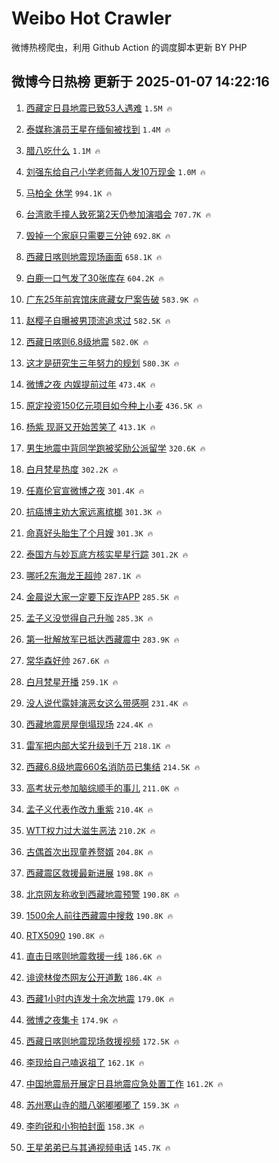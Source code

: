 # Weibo Hot Crawler 



微博热榜爬虫，利用 Github Action 的调度脚本更新 BY PHP 


## 微博今日热榜 更新于 2025-01-07 14:22:16 
1. [西藏定日县地震已致53人遇难](https://s.weibo.com/weibo?q=%23%E8%A5%BF%E8%97%8F%E5%AE%9A%E6%97%A5%E5%8E%BF%E5%9C%B0%E9%9C%87%E5%B7%B2%E8%87%B453%E4%BA%BA%E9%81%87%E9%9A%BE%23&t=31&band_rank=1&Refer=top) `1.5M 🔥` 

1. [泰媒称演员王星在缅甸被找到](https://s.weibo.com/weibo?q=%23%E6%B3%B0%E5%AA%92%E7%A7%B0%E6%BC%94%E5%91%98%E7%8E%8B%E6%98%9F%E5%9C%A8%E7%BC%85%E7%94%B8%E8%A2%AB%E6%89%BE%E5%88%B0%23&t=31&band_rank=2&Refer=top) `1.4M 🔥` 

1. [腊八吃什么](https://s.weibo.com/weibo?q=%23%E8%85%8A%E5%85%AB%E5%90%83%E4%BB%80%E4%B9%88%23&t=31&band_rank=3&Refer=top) `1.1M 🔥` 

1. [刘强东给自己小学老师每人发10万现金](https://s.weibo.com/weibo?q=%23%E5%88%98%E5%BC%BA%E4%B8%9C%E7%BB%99%E8%87%AA%E5%B7%B1%E5%B0%8F%E5%AD%A6%E8%80%81%E5%B8%88%E6%AF%8F%E4%BA%BA%E5%8F%9110%E4%B8%87%E7%8E%B0%E9%87%91%23&t=31&band_rank=4&Refer=top) `1.0M 🔥` 

1. [马柏全 休学](https://s.weibo.com/weibo?q=%E9%A9%AC%E6%9F%8F%E5%85%A8%20%E4%BC%91%E5%AD%A6&t=31&band_rank=5&Refer=top) `994.1K 🔥` 

1. [台湾歌手撞人致死第2天仍参加演唱会](https://s.weibo.com/weibo?q=%23%E5%8F%B0%E6%B9%BE%E6%AD%8C%E6%89%8B%E6%92%9E%E4%BA%BA%E8%87%B4%E6%AD%BB%E7%AC%AC2%E5%A4%A9%E4%BB%8D%E5%8F%82%E5%8A%A0%E6%BC%94%E5%94%B1%E4%BC%9A%23&t=31&band_rank=6&Refer=top) `707.7K 🔥` 

1. [毁掉一个家庭只需要三分钟](https://s.weibo.com/weibo?q=%E6%AF%81%E6%8E%89%E4%B8%80%E4%B8%AA%E5%AE%B6%E5%BA%AD%E5%8F%AA%E9%9C%80%E8%A6%81%E4%B8%89%E5%88%86%E9%92%9F&t=31&band_rank=7&Refer=top) `692.8K 🔥` 

1. [西藏日喀则地震现场画面](https://s.weibo.com/weibo?q=%23%E8%A5%BF%E8%97%8F%E6%97%A5%E5%96%80%E5%88%99%E5%9C%B0%E9%9C%87%E7%8E%B0%E5%9C%BA%E7%94%BB%E9%9D%A2%23&t=31&band_rank=8&Refer=top) `658.1K 🔥` 

1. [白鹿一口气发了30张库存](https://s.weibo.com/weibo?q=%23%E7%99%BD%E9%B9%BF%E4%B8%80%E5%8F%A3%E6%B0%94%E5%8F%91%E4%BA%8630%E5%BC%A0%E5%BA%93%E5%AD%98%23&t=31&band_rank=9&Refer=top) `604.2K 🔥` 

1. [广东25年前宾馆床底藏女尸案告破](https://s.weibo.com/weibo?q=%23%E5%B9%BF%E4%B8%9C25%E5%B9%B4%E5%89%8D%E5%AE%BE%E9%A6%86%E5%BA%8A%E5%BA%95%E8%97%8F%E5%A5%B3%E5%B0%B8%E6%A1%88%E5%91%8A%E7%A0%B4%23&t=31&band_rank=10&Refer=top) `583.9K 🔥` 

1. [赵樱子自曝被男顶流追求过](https://s.weibo.com/weibo?q=%23%E8%B5%B5%E6%A8%B1%E5%AD%90%E8%87%AA%E6%9B%9D%E8%A2%AB%E7%94%B7%E9%A1%B6%E6%B5%81%E8%BF%BD%E6%B1%82%E8%BF%87%23&t=31&band_rank=11&Refer=top) `582.5K 🔥` 

1. [西藏日喀则6.8级地震](https://s.weibo.com/weibo?q=%23%E8%A5%BF%E8%97%8F%E6%97%A5%E5%96%80%E5%88%996.8%E7%BA%A7%E5%9C%B0%E9%9C%87%23&t=31&band_rank=12&Refer=top) `582.0K 🔥` 

1. [这才是研究生三年努力的规划](https://s.weibo.com/weibo?q=%E8%BF%99%E6%89%8D%E6%98%AF%E7%A0%94%E7%A9%B6%E7%94%9F%E4%B8%89%E5%B9%B4%E5%8A%AA%E5%8A%9B%E7%9A%84%E8%A7%84%E5%88%92&t=31&band_rank=13&Refer=top) `580.3K 🔥` 

1. [微博之夜 内娱提前过年](https://s.weibo.com/weibo?q=%E5%BE%AE%E5%8D%9A%E4%B9%8B%E5%A4%9C%20%E5%86%85%E5%A8%B1%E6%8F%90%E5%89%8D%E8%BF%87%E5%B9%B4&t=31&band_rank=14&Refer=top) `473.4K 🔥` 

1. [原定投资150亿元项目如今种上小麦](https://s.weibo.com/weibo?q=%23%E5%8E%9F%E5%AE%9A%E6%8A%95%E8%B5%84150%E4%BA%BF%E5%85%83%E9%A1%B9%E7%9B%AE%E5%A6%82%E4%BB%8A%E7%A7%8D%E4%B8%8A%E5%B0%8F%E9%BA%A6%23&t=31&band_rank=15&Refer=top) `436.5K 🔥` 

1. [杨紫 现哥又开始苦笑了](https://s.weibo.com/weibo?q=%E6%9D%A8%E7%B4%AB%20%E7%8E%B0%E5%93%A5%E5%8F%88%E5%BC%80%E5%A7%8B%E8%8B%A6%E7%AC%91%E4%BA%86&t=31&band_rank=16&Refer=top) `413.1K 🔥` 

1. [男生地震中背同学跑被奖励公派留学](https://s.weibo.com/weibo?q=%23%E7%94%B7%E7%94%9F%E5%9C%B0%E9%9C%87%E4%B8%AD%E8%83%8C%E5%90%8C%E5%AD%A6%E8%B7%91%E8%A2%AB%E5%A5%96%E5%8A%B1%E5%85%AC%E6%B4%BE%E7%95%99%E5%AD%A6%23&t=31&band_rank=17&Refer=top) `320.6K 🔥` 

1. [白月梵星热度](https://s.weibo.com/weibo?q=%23%E7%99%BD%E6%9C%88%E6%A2%B5%E6%98%9F%E7%83%AD%E5%BA%A6%23&t=31&band_rank=18&Refer=top) `302.2K 🔥` 

1. [任嘉伦官宣微博之夜](https://s.weibo.com/weibo?q=%23%E4%BB%BB%E5%98%89%E4%BC%A6%E5%AE%98%E5%AE%A3%E5%BE%AE%E5%8D%9A%E4%B9%8B%E5%A4%9C%23&t=31&band_rank=19&Refer=top) `301.4K 🔥` 

1. [抗癌博主劝大家远离槟榔](https://s.weibo.com/weibo?q=%23%E6%8A%97%E7%99%8C%E5%8D%9A%E4%B8%BB%E5%8A%9D%E5%A4%A7%E5%AE%B6%E8%BF%9C%E7%A6%BB%E6%A7%9F%E6%A6%94%23&t=31&band_rank=20&Refer=top) `301.3K 🔥` 

1. [命真好头胎生了个月嫂](https://s.weibo.com/weibo?q=%E5%91%BD%E7%9C%9F%E5%A5%BD%E5%A4%B4%E8%83%8E%E7%94%9F%E4%BA%86%E4%B8%AA%E6%9C%88%E5%AB%82&t=31&band_rank=21&Refer=top) `301.3K 🔥` 

1. [泰国方与妙瓦底方核实星星行踪](https://s.weibo.com/weibo?q=%23%E6%B3%B0%E5%9B%BD%E6%96%B9%E4%B8%8E%E5%A6%99%E7%93%A6%E5%BA%95%E6%96%B9%E6%A0%B8%E5%AE%9E%E6%98%9F%E6%98%9F%E8%A1%8C%E8%B8%AA%23&t=31&band_rank=22&Refer=top) `301.2K 🔥` 

1. [哪吒2东海龙王超帅](https://s.weibo.com/weibo?q=%23%E5%93%AA%E5%90%922%E4%B8%9C%E6%B5%B7%E9%BE%99%E7%8E%8B%E8%B6%85%E5%B8%85%23&t=31&band_rank=23&Refer=top) `287.1K 🔥` 

1. [金晨说大家一定要下反诈APP](https://s.weibo.com/weibo?q=%E9%87%91%E6%99%A8%E8%AF%B4%E5%A4%A7%E5%AE%B6%E4%B8%80%E5%AE%9A%E8%A6%81%E4%B8%8B%E5%8F%8D%E8%AF%88APP&t=31&band_rank=24&Refer=top) `285.5K 🔥` 

1. [孟子义没觉得自己升咖](https://s.weibo.com/weibo?q=%23%E5%AD%9F%E5%AD%90%E4%B9%89%E6%B2%A1%E8%A7%89%E5%BE%97%E8%87%AA%E5%B7%B1%E5%8D%87%E5%92%96%23&t=31&band_rank=25&Refer=top) `285.3K 🔥` 

1. [第一批解放军已抵达西藏震中](https://s.weibo.com/weibo?q=%23%E7%AC%AC%E4%B8%80%E6%89%B9%E8%A7%A3%E6%94%BE%E5%86%9B%E5%B7%B2%E6%8A%B5%E8%BE%BE%E8%A5%BF%E8%97%8F%E9%9C%87%E4%B8%AD%23&t=31&band_rank=26&Refer=top) `283.9K 🔥` 

1. [常华森好帅](https://s.weibo.com/weibo?q=%E5%B8%B8%E5%8D%8E%E6%A3%AE%E5%A5%BD%E5%B8%85&t=31&band_rank=27&Refer=top) `267.6K 🔥` 

1. [白月梵星开播](https://s.weibo.com/weibo?q=%E7%99%BD%E6%9C%88%E6%A2%B5%E6%98%9F%E5%BC%80%E6%92%AD&t=31&band_rank=28&Refer=top) `259.1K 🔥` 

1. [没人说代露娃演恶女这么带感啊](https://s.weibo.com/weibo?q=%E6%B2%A1%E4%BA%BA%E8%AF%B4%E4%BB%A3%E9%9C%B2%E5%A8%83%E6%BC%94%E6%81%B6%E5%A5%B3%E8%BF%99%E4%B9%88%E5%B8%A6%E6%84%9F%E5%95%8A&t=31&band_rank=29&Refer=top) `231.4K 🔥` 

1. [西藏地震房屋倒塌现场](https://s.weibo.com/weibo?q=%23%E8%A5%BF%E8%97%8F%E5%9C%B0%E9%9C%87%E6%88%BF%E5%B1%8B%E5%80%92%E5%A1%8C%E7%8E%B0%E5%9C%BA%23&t=31&band_rank=30&Refer=top) `224.4K 🔥` 

1. [雷军把内部大奖升级到千万](https://s.weibo.com/weibo?q=%23%E9%9B%B7%E5%86%9B%E6%8A%8A%E5%86%85%E9%83%A8%E5%A4%A7%E5%A5%96%E5%8D%87%E7%BA%A7%E5%88%B0%E5%8D%83%E4%B8%87%23&t=31&band_rank=31&Refer=top) `218.1K 🔥` 

1. [西藏6.8级地震660名消防员已集结](https://s.weibo.com/weibo?q=%23%E8%A5%BF%E8%97%8F6.8%E7%BA%A7%E5%9C%B0%E9%9C%87660%E5%90%8D%E6%B6%88%E9%98%B2%E5%91%98%E5%B7%B2%E9%9B%86%E7%BB%93%23&t=31&band_rank=32&Refer=top) `214.5K 🔥` 

1. [高考状元参加脑综顺手的事儿](https://s.weibo.com/weibo?q=%E9%AB%98%E8%80%83%E7%8A%B6%E5%85%83%E5%8F%82%E5%8A%A0%E8%84%91%E7%BB%BC%E9%A1%BA%E6%89%8B%E7%9A%84%E4%BA%8B%E5%84%BF&t=31&band_rank=33&Refer=top) `211.0K 🔥` 

1. [孟子义代表作改九重紫](https://s.weibo.com/weibo?q=%23%E5%AD%9F%E5%AD%90%E4%B9%89%E4%BB%A3%E8%A1%A8%E4%BD%9C%E6%94%B9%E4%B9%9D%E9%87%8D%E7%B4%AB%23&t=31&band_rank=34&Refer=top) `210.4K 🔥` 

1. [WTT权力过大滋生恶法](https://s.weibo.com/weibo?q=%23WTT%E6%9D%83%E5%8A%9B%E8%BF%87%E5%A4%A7%E6%BB%8B%E7%94%9F%E6%81%B6%E6%B3%95%23&t=31&band_rank=35&Refer=top) `210.2K 🔥` 

1. [古偶首次出现童养赘婿](https://s.weibo.com/weibo?q=%E5%8F%A4%E5%81%B6%E9%A6%96%E6%AC%A1%E5%87%BA%E7%8E%B0%E7%AB%A5%E5%85%BB%E8%B5%98%E5%A9%BF&t=31&band_rank=36&Refer=top) `204.8K 🔥` 

1. [西藏震区救援最新进展](https://s.weibo.com/weibo?q=%23%E8%A5%BF%E8%97%8F%E9%9C%87%E5%8C%BA%E6%95%91%E6%8F%B4%E6%9C%80%E6%96%B0%E8%BF%9B%E5%B1%95%23&t=31&band_rank=37&Refer=top) `198.8K 🔥` 

1. [北京网友称收到西藏地震预警](https://s.weibo.com/weibo?q=%23%E5%8C%97%E4%BA%AC%E7%BD%91%E5%8F%8B%E7%A7%B0%E6%94%B6%E5%88%B0%E8%A5%BF%E8%97%8F%E5%9C%B0%E9%9C%87%E9%A2%84%E8%AD%A6%23&t=31&band_rank=38&Refer=top) `190.8K 🔥` 

1. [1500余人前往西藏震中搜救](https://s.weibo.com/weibo?q=%231500%E4%BD%99%E4%BA%BA%E5%89%8D%E5%BE%80%E8%A5%BF%E8%97%8F%E9%9C%87%E4%B8%AD%E6%90%9C%E6%95%91%23&t=31&band_rank=39&Refer=top) `190.8K 🔥` 

1. [RTX5090](https://s.weibo.com/weibo?q=RTX5090&t=31&band_rank=40&Refer=top) `190.8K 🔥` 

1. [直击日喀则地震救援一线](https://s.weibo.com/weibo?q=%23%E7%9B%B4%E5%87%BB%E6%97%A5%E5%96%80%E5%88%99%E5%9C%B0%E9%9C%87%E6%95%91%E6%8F%B4%E4%B8%80%E7%BA%BF%23&t=31&band_rank=41&Refer=top) `186.6K 🔥` 

1. [诽谤林俊杰网友公开道歉](https://s.weibo.com/weibo?q=%23%E8%AF%BD%E8%B0%A4%E6%9E%97%E4%BF%8A%E6%9D%B0%E7%BD%91%E5%8F%8B%E5%85%AC%E5%BC%80%E9%81%93%E6%AD%89%23&t=31&band_rank=42&Refer=top) `186.4K 🔥` 

1. [西藏1小时内连发十余次地震](https://s.weibo.com/weibo?q=%23%E8%A5%BF%E8%97%8F1%E5%B0%8F%E6%97%B6%E5%86%85%E8%BF%9E%E5%8F%91%E5%8D%81%E4%BD%99%E6%AC%A1%E5%9C%B0%E9%9C%87%23&t=31&band_rank=43&Refer=top) `179.0K 🔥` 

1. [微博之夜集卡](https://s.weibo.com/weibo?q=%23%E5%BE%AE%E5%8D%9A%E4%B9%8B%E5%A4%9C%E9%9B%86%E5%8D%A1%23&t=31&band_rank=44&Refer=top) `174.9K 🔥` 

1. [西藏日喀则地震现场救援视频](https://s.weibo.com/weibo?q=%23%E8%A5%BF%E8%97%8F%E6%97%A5%E5%96%80%E5%88%99%E5%9C%B0%E9%9C%87%E7%8E%B0%E5%9C%BA%E6%95%91%E6%8F%B4%E8%A7%86%E9%A2%91%23&t=31&band_rank=45&Refer=top) `172.5K 🔥` 

1. [李现给自己嗑返祖了](https://s.weibo.com/weibo?q=%E6%9D%8E%E7%8E%B0%E7%BB%99%E8%87%AA%E5%B7%B1%E5%97%91%E8%BF%94%E7%A5%96%E4%BA%86&t=31&band_rank=46&Refer=top) `162.1K 🔥` 

1. [中国地震局开展定日县地震应急处置工作](https://s.weibo.com/weibo?q=%23%E4%B8%AD%E5%9B%BD%E5%9C%B0%E9%9C%87%E5%B1%80%E5%BC%80%E5%B1%95%E5%AE%9A%E6%97%A5%E5%8E%BF%E5%9C%B0%E9%9C%87%E5%BA%94%E6%80%A5%E5%A4%84%E7%BD%AE%E5%B7%A5%E4%BD%9C%23&t=31&band_rank=47&Refer=top) `161.2K 🔥` 

1. [苏州寒山寺的腊八粥嘟嘟嘟了](https://s.weibo.com/weibo?q=%23%E8%8B%8F%E5%B7%9E%E5%AF%92%E5%B1%B1%E5%AF%BA%E7%9A%84%E8%85%8A%E5%85%AB%E7%B2%A5%E5%98%9F%E5%98%9F%E5%98%9F%E4%BA%86%23&t=31&band_rank=48&Refer=top) `159.3K 🔥` 

1. [李昀锐和小狗拍封面](https://s.weibo.com/weibo?q=%23%E6%9D%8E%E6%98%80%E9%94%90%E5%92%8C%E5%B0%8F%E7%8B%97%E6%8B%8D%E5%B0%81%E9%9D%A2%23&t=31&band_rank=49&Refer=top) `158.3K 🔥` 

1. [王星弟弟已与其通视频电话](https://s.weibo.com/weibo?q=%23%E7%8E%8B%E6%98%9F%E5%BC%9F%E5%BC%9F%E5%B7%B2%E4%B8%8E%E5%85%B6%E9%80%9A%E8%A7%86%E9%A2%91%E7%94%B5%E8%AF%9D%23&t=31&band_rank=50&Refer=top) `145.7K 🔥` 


